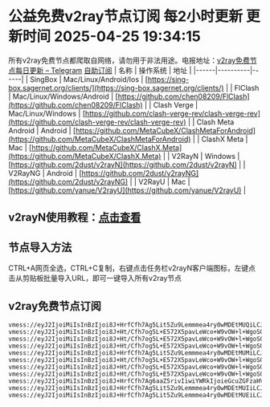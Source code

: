 # 公益免费v2ray节点订阅 每2小时更新 更新时间 2025-04-25 19:34:15
所有v2ray免费节点都爬取自网络，请勿用于非法用途。电报地址：[v2ray免费节点每日更新 – Telegram](https://t.me/just_do_chat) 
[自助订阅](https://share.colors.nyc.mn/)
| 名称 | 操作系统 | 地址 |
|------|----------|------|
| SingBox | Mac/Linux/Android/Ios | [https://sing-box.sagernet.org/clients/](https://sing-box.sagernet.org/clients/) |
| FlClash | Mac/Linux/Windows/Android | [https://github.com/chen08209/FlClash](https://github.com/chen08209/FlClash) |
| Clash Verge | Mac/Linux/Windows | [https://github.com/clash-verge-rev/clash-verge-rev](https://github.com/clash-verge-rev/clash-verge-rev) |
| Clash Meta Android | Android | [https://github.com/MetaCubeX/ClashMetaForAndroid](https://github.com/MetaCubeX/ClashMetaForAndroid) |
| ClashX Meta | Mac | [https://github.com/MetaCubeX/ClashX.Meta](https://github.com/MetaCubeX/ClashX.Meta) |
| V2RayN | Windows | [https://github.com/2dust/v2rayN](https://github.com/2dust/v2rayN) |
| V2RayNG | Android | [https://github.com/2dust/v2rayNG](https://github.com/2dust/v2rayNG) |
| V2RayU | Mac | [https://github.com/yanue/V2rayU](https://github.com/yanue/V2rayU) |
## v2rayN使用教程：[点击查看](https://blog.colors.nyc.mn/posts/how-to-use-v2rayn//)
## 节点导入方法
CTRL+A网页全选，CTRL+C复制，右键点击任务栏v2rayN客户端图标，左键点击从剪贴板批量导入URL，即可一键导入所有v2ray节点  
## v2ray免费节点订阅  
``` 
vmess://eyJ2IjoiMiIsInBzIjoi8J+HrfCfh7Ag5Lit5Zu9Lemmmea4ry0wMDEtMUQiLCJhZGQiOiIyMTIuMTkyLjEyLjE1NCIsInBvcnQiOiIyMzAyMyIsInR5cGUiOiJub25lIiwiaWQiOiIzZTlkNWNiNC0wYWViLTQxMjgtYjc5My00OWM2NTIzY2Q2ODYiLCJhaWQiOiIwIiwibmV0Ijoid3MiLCJwYXRoIjoiLyIsImhvc3QiOiIiLCJ0bHMiOiIifQ==
vmess://eyJ2IjoiMiIsInBzIjoi8J+Ht/Cfh7og5L+E572X5pavLeWco+W9vOW+l+WgoS0wMDEtMUUiLCJhZGQiOiIxOTUuNTguNDkuODQiLCJwb3J0IjoiMjIwMjUiLCJ0eXBlIjoibm9uZSIsImlkIjoiODZlOGRlYjEtNzcwOC00NWE1LWI5Y2EtZmE0OTE5NjFiOThlIiwiYWlkIjoiMCIsIm5ldCI6IndzIiwicGF0aCI6Ii8iLCJob3N0IjoiIiwidGxzIjoiIn0=
vmess://eyJ2IjoiMiIsInBzIjoi8J+Ht/Cfh7og5L+E572X5pavLeWco+W9vOW+l+WgoS0wMDEtMUMiLCJhZGQiOiIxOTUuNTguNDkuODQiLCJwb3J0IjoiMjIwMjUiLCJ0eXBlIjoibm9uZSIsImlkIjoiNmMyOGI2NDQtNzBjMy00OGFjLWEyY2MtMTM5MjkzYmNkYjhhIiwiYWlkIjoiMCIsIm5ldCI6IndzIiwicGF0aCI6Ii8iLCJob3N0IjoiIiwidGxzIjoiIn0=
vmess://eyJ2IjoiMiIsInBzIjoi8J+Ht/Cfh7og5L+E572X5pavLeWco+W9vOW+l+WgoS0wMDEtMUYiLCJhZGQiOiIxOTUuNTguNDkuODQiLCJwb3J0IjoiMjIwMjUiLCJ0eXBlIjoibm9uZSIsImlkIjoiOWVkN2M5NzItM2NlZS00NGE4LTkwMDUtZWViY2IxMjZjNDY2IiwiYWlkIjoiMCIsIm5ldCI6IndzIiwicGF0aCI6Ii8iLCJob3N0IjoiIiwidGxzIjoiIn0=
vmess://eyJ2IjoiMiIsInBzIjoi8J+HrfCfh7Ag5Lit5Zu9Lemmmea4ry0wMDEtMUMiLCJhZGQiOiIyMTIuMTkyLjEyLjE1NCIsInBvcnQiOiIyMzAyMyIsInR5cGUiOiJub25lIiwiaWQiOiI2YzI4YjY0NC03MGMzLTQ4YWMtYTJjYy0xMzkyOTNiY2RiOGEiLCJhaWQiOiIwIiwibmV0Ijoid3MiLCJwYXRoIjoiLyIsImhvc3QiOiIiLCJ0bHMiOiIifQ==
vmess://eyJ2IjoiMiIsInBzIjoi8J+Ht/Cfh7og5L+E572X5pavLeWco+W9vOW+l+WgoS0wMDEtMUIiLCJhZGQiOiIxOTUuNTguNDkuODQiLCJwb3J0IjoiMjIwMjUiLCJ0eXBlIjoibm9uZSIsImlkIjoiMzgzOWY4YjgtZjU4Ny00NTg5LWExOWEtNzIzMDc4ZGEwNDIwIiwiYWlkIjoiMCIsIm5ldCI6IndzIiwicGF0aCI6Ii8iLCJob3N0IjoiIiwidGxzIjoiIn0=
vmess://eyJ2IjoiMiIsInBzIjoi8J+Ht/Cfh7og5L+E572X5pavLeWco+W9vOW+l+WgoS0wMDEtMUQiLCJhZGQiOiIxOTUuNTguNDkuODQiLCJwb3J0IjoiMjIwMjUiLCJ0eXBlIjoibm9uZSIsImlkIjoiM2U5ZDVjYjQtMGFlYi00MTI4LWI3OTMtNDljNjUyM2NkNjg2IiwiYWlkIjoiMCIsIm5ldCI6IndzIiwicGF0aCI6Ii8iLCJob3N0IjoiIiwidGxzIjoiIn0=
vmess://eyJ2IjoiMiIsInBzIjoi8J+Ht/Cfh7og5L+E572X5pavLeWco+W9vOW+l+WgoS0wMDEtMUEiLCJhZGQiOiIxOTUuNTguNDkuODQiLCJwb3J0IjoiMjIwMjUiLCJ0eXBlIjoibm9uZSIsImlkIjoiM2JlZTE5NzMtZmNiYS00MjgzLTlmMzQtZmNkNWU5ZjgyNDdiIiwiYWlkIjoiMCIsIm5ldCI6IndzIiwicGF0aCI6Ii8iLCJob3N0IjoiIiwidGxzIjoiIn0=
vmess://eyJ2IjoiMiIsInBzIjoi8J+HrfCfh7Ag6aaZ5rivIiwiYWRkIjoieGcuZGFzaHVhaS5jeW91IiwicG9ydCI6IjE5OTAxIiwidHlwZSI6Im5vbmUiLCJpZCI6IjIxOTdlMzljLTU0YTEtNDBhOS04OGY0LWNjNjgwYTJiMDYyZiIsImFpZCI6IjAiLCJuZXQiOiJ0Y3AiLCJwYXRoIjoiLyIsImhvc3QiOiJ4Zy5kYXNodWFpLmN5b3UiLCJ0bHMiOiIifQ==
vmess://eyJ2IjoiMiIsInBzIjoi8J+HrfCfh7Ag5Lit5Zu9Lemmmea4ry0wMDEtMUIiLCJhZGQiOiIyMTIuMTkyLjEyLjE1NCIsInBvcnQiOiIyMzAyMyIsInR5cGUiOiJub25lIiwiaWQiOiIzODM5ZjhiOC1mNTg3LTQ1ODktYTE5YS03MjMwNzhkYTA0MjAiLCJhaWQiOiIwIiwibmV0Ijoid3MiLCJwYXRoIjoiLyIsImhvc3QiOiIiLCJ0bHMiOiIifQ==
vmess://eyJ2IjoiMiIsInBzIjoi8J+HrfCfh7Ag5Lit5Zu9Lemmmea4ry0wMDEtMUEiLCJhZGQiOiIyMTIuMTkyLjEyLjE1NCIsInBvcnQiOiIyMzAyMyIsInR5cGUiOiJub25lIiwiaWQiOiIzYmVlMTk3My1mY2JhLTQyODMtOWYzNC1mY2Q1ZTlmODI0N2IiLCJhaWQiOiIwIiwibmV0Ijoid3MiLCJwYXRoIjoiLyIsImhvc3QiOiIiLCJ0bHMiOiIifQ==
```

